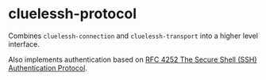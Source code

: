 # cluelessh-protocol

Combines `cluelessh-connection` and `cluelessh-transport` into a higher level interface.

Also implements authentication based on [RFC 4252 The Secure Shell (SSH) Authentication Protocol](https://datatracker.ietf.org/doc/html/rfc4252).
